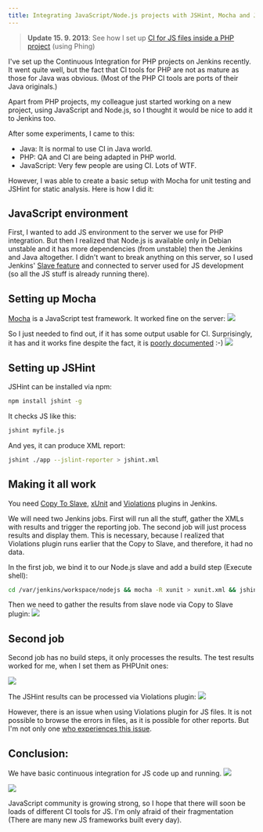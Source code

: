 ```yaml
---
title: Integrating JavaScript/Node.js projects with JSHint, Mocha and Jenkins [EN]
---
```


> **Update 15. 9. 2013**: See how I set up [CI for JS files inside a PHP project](/integrating-javascript-files-with-jshint-phing-and-jenkins/) (using Phing)

I've set up the Continuous Integration for PHP projects on Jenkins recently. It went quite well, but the fact that CI tools for PHP are not as mature as those for Java was obvious. (Most of the PHP CI tools are ports of their Java originals.)

Apart from PHP projects, my colleague just started working on a new project, using JavaScript and Node.js, so I thought it would be nice to add it to Jenkins too.

After some experiments, I came to this:

- Java: It is normal to use CI in Java world.
- PHP: QA and CI are being adapted in PHP world.
- JavaScript: Very few people are using CI. Lots of WTF.

However, I was able to create a basic setup with Mocha for unit testing and JSHint for static analysis. Here is how I did it:

JavaScript environment
------------------------
First, I wanted to add JS environment to the server we use for PHP integration. But then I realized that Node.js is available only in Debian unstable and it has more dependencies (from unstable) then the Jenkins and Java altogether. I didn't want to break anything on this server, so I used Jenkins' [Slave feature](https://wiki.jenkins-ci.org/display/JENKINS/Distributed+builds) and connected to server used for JS development (so all the JS stuff is already running there).

Setting up Mocha
-----------------
[Mocha](http://visionmedia.github.com/mocha/) is a JavaScript test framework. It worked fine on the server:
![](/data/2012/2012-04-18-integrating-javascript-nodejs-jenkins/2012-04-14-JS-CI-01-mocha-rspec.png)

So I just needed to find out, if it has some output usable for CI. Surprisingly, it has and it works fine despite the fact, it is [poorly documented](http://visionmedia.github.com/mocha/#xunit-reporter) :-)
![](/data/2012/2012-04-18-integrating-javascript-nodejs-jenkins/2012-04-14-JS-CI-03-mocha-shell-xunit.png)


Setting up JSHint
------------------
JSHint can be installed via npm:
~~~bash
npm install jshint -g
~~~

It checks JS like this:
~~~bash
jshint myfile.js
~~~

And yes, it can produce XML report:
~~~bash
jshint ./app --jslint-reporter > jshint.xml
~~~

Making it all work
-------------------
You need [Copy To Slave](https://wiki.jenkins-ci.org/display/JENKINS/Copy+To+Slave+Plugin), [xUnit](https://wiki.jenkins-ci.org/display/JENKINS/xUnit+Plugin) and [Violations](https://wiki.jenkins-ci.org/display/JENKINS/Violations) plugins in Jenkins.

We will need two Jenkins jobs. First will run all the stuff, gather the XMLs with results and trigger the reporting job. The second job will just process results and display them. This is necessary, because I realized that Violations plugin runs earlier that the Copy to Slave, and therefore, it had no data.

In the first job, we bind it to our Node.js slave and add a build step (Execute shell):
~~~bash
cd /var/jenkins/workspace/nodejs && mocha -R xunit > xunit.xml && jshint ./app ./public/javascripts/app/ --config .jshintrc --jslint-reporter > jshint.xml || exit 0
~~~

Then we need to gather the results from slave node via Copy to Slave plugin:
![](/data/2012/2012-04-18-integrating-javascript-nodejs-jenkins/2012-04-14-JS-CI-04-copy-to-slave.png)

Second job
------------
Second job has no build steps, it only processes the results. The test results worked for me, when I set them as PHPUnit ones:

![](/data/2012/2012-04-18-integrating-javascript-nodejs-jenkins/2012-04-14-JS-CI-05-phpunit.png)

The JSHint results can be processed via Violations plugin:
![](/data/2012/2012-04-18-integrating-javascript-nodejs-jenkins/2012-04-14-JS-CI-06-violations.png)

However, there is an issue when using Violations plugin for JS files. It is not possible to browse the errors in files, as it is possible for other reports. But I'm not only one [who experiences this issue](https://groups.google.com/forum/?fromgroups#!topic/jenkinsci-users/cUfZimHHXqs).

Conclusion:
-----------
We have basic continuous integration for JS code up and running.
![](/data/2012/2012-04-18-integrating-javascript-nodejs-jenkins/2012-04-14-JS-CI-07-jslint.png)

![](/data/2012/2012-04-18-integrating-javascript-nodejs-jenkins/2012-04-14-JS-CI-08-tests.png)

JavaScript community is growing strong, so I hope that there will soon be loads of different CI tools for JS. I'm only afraid of their fragmentation (There are many new JS frameworks built every day).
